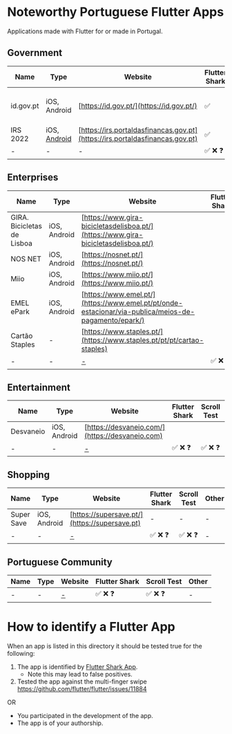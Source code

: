# Noteworthy Portuguese Flutter Apps

Applications made with Flutter for or made in Portugal.

## Government

| Name  | Type | Website | Flutter Shark | Scroll Test | Other | 
| ------------- | ------------- | ------------- |------------- | ------------- | ------------- |
| id.gov.pt  | iOS, Android  | [https://id.gov.pt/](https://id.gov.pt/)  | ✅ | ✅  | Stated in app licensing screen |
| IRS 2022  | iOS, [Android](https://play.google.com/store/search?q=IRS%202022&c=apps)  | [https://irs.portaldasfinancas.gov.pt](https://irs.portaldasfinancas.gov.pt)  | ✅  | ✅  |-|
| -  | -  | - | ✅ ❌ ❓ | ✅ ❌ ❓  |-|

## Enterprises 

| Name  | Type | Website | Flutter Shark | Scroll Test |Other | 
| ------------- | ------------- | ------------- | ------------- | ------------- |------------- |
| GIRA. Bicicletas de Lisboa  | iOS, Android  | [https://www.gira-bicicletasdelisboa.pt/](https://www.gira-bicicletasdelisboa.pt/)  | | ||
| NOS NET  | iOS, Android  | [https://nosnet.pt/](https://nosnet.pt/)  || || 
| Miio  | iOS, Android  | [https://www.miio.pt/](https://www.miio.pt/)  || ||
| EMEL ePark  | iOS, Android  | [https://www.emel.pt/](https://www.emel.pt/pt/onde-estacionar/via-publica/meios-de-pagamento/epark/)  || || 
| Cartão Staples  | -  | [https://www.staples.pt/](https://www.staples.pt/pt/pt/cartao-staples) || || 
| -  | -  | [-]() | ✅ ❌ ❓ | ✅ ❌ ❓  |- | 

## Entertainment
| Name  | Type | Website | Flutter Shark | Scroll Test |Other | 
| ------------- | ------------- | ------------- | ------------- | ------------- |------------- |
| Desvaneio  | iOS, Android  | [https://desvaneio.com/](https://desvaneio.com)  || |
| -  | -  | [-]() | ✅ ❌ ❓ | ✅ ❌ ❓  |

## Shopping
| Name  | Type | Website | Flutter Shark | Scroll Test | Other | 
| ------------- | ------------- | ------------- | ------------- | ------------- | ------------- |
| Super Save   | iOS, Android  | [https://supersave.pt/](https://supersave.pt)  |- |- |-| 
| -  | -  | [-]()  | ✅ ❌ ❓ | ✅ ❌ ❓  |- |

## Portuguese Community
| Name  | Type | Website | Flutter Shark | Scroll Test |Other | 
| ------------- | ------------- | ------------- | ------------- | ------------- |------------- |
| -  | -  | [-]() | ✅ ❌ ❓ | ✅ ❌ ❓  |-|


# How to identify a Flutter App

When an app is listed in this directory it should be tested true for the following:

1. The app is identified by [Flutter Shark App](https://play.google.com/store/apps/details?id=com.fluttershark.fluttersharkapp). 
     - Note this may lead to false positives.
2. Tested the app against the multi-finger swipe https://github.com/flutter/flutter/issues/11884

OR

- You participated in the development of the app.
- The app is of your authorship.


